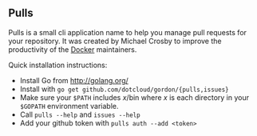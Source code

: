 ## Pulls

Pulls is a small cli application name to help you manage pull requests for your repository.
It was created by Michael Crosby to improve the productivity of the [Docker](https://docker.io) maintainers.


Quick installation instructions:

* Install Go from http://golang.org/
* Install with `go get github.com/dotcloud/gordon/{pulls,issues}`
* Make sure your `$PATH` includes *x*/bin where *x* is each directory in your `$GOPATH` environment variable.
* Call `pulls --help` and `issues --help`
* Add your github token with `pulls auth --add <token>`
